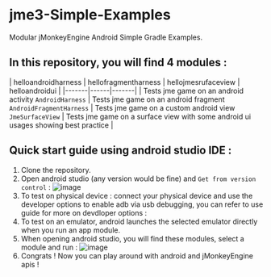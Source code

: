 # jme3-Simple-Examples
Modular jMonkeyEngine Android Simple Gradle Examples.

## In this repository, you will find 4 modules : 

| helloandroidharness | hellofragmentharness | hellojmesrufaceview | helloandroidui |
|-------|------|-------|
| Tests jme game on an android activity `AndroidHarness` | 
Tests jme game on an android fragment `AndroidFragmentHarness` | 
Tests jme game on a custom android view `JmeSurfaceView` | 
Tests jme game on a surface view with some android ui usages showing best practice |

## Quick start guide using android studio IDE : 
1) Clone the repository.
2) Open android studio (any version would be fine) and `Get from version control` : 
![image](https://user-images.githubusercontent.com/60224159/163730625-997ee9fa-f398-49f4-a78a-1f90d7feb97e.png)
3) To test on physical device : connect your physical device and use the developer options to enable adb via usb debugging, you can refer to use 
guide for more on devdloper options : 
4) To test on an emulator, android launches the selected emulator directly when you run an app module.
5) When opening android studio, you will find these modules, select a module and run : 
![image](https://user-images.githubusercontent.com/60224159/163730853-42410b2d-939b-45d3-8a6b-3632d90bc54e.png)
6) Congrats ! Now you can play around with android and jMonkeyEngine apis !
